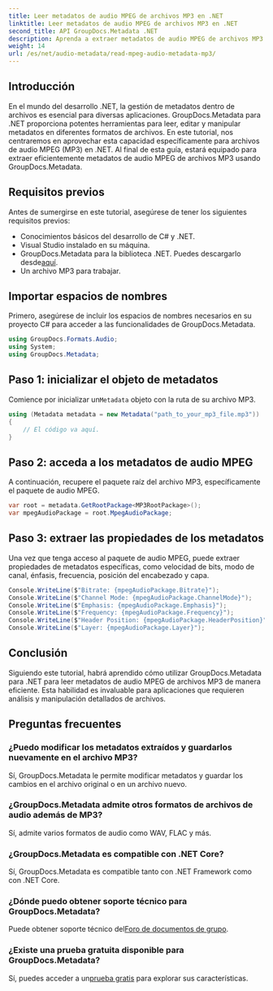 ```yaml
---
title: Leer metadatos de audio MPEG de archivos MP3 en .NET
linktitle: Leer metadatos de audio MPEG de archivos MP3 en .NET
second_title: API GroupDocs.Metadata .NET
description: Aprenda a extraer metadatos de audio MPEG de archivos MP3 en .NET usando GroupDocs.Metadata. Mejore sus capacidades de análisis de archivos.
weight: 14
url: /es/net/audio-metadata/read-mpeg-audio-metadata-mp3/
---
```

## Introducción
En el mundo del desarrollo .NET, la gestión de metadatos dentro de archivos es esencial para diversas aplicaciones. GroupDocs.Metadata para .NET proporciona potentes herramientas para leer, editar y manipular metadatos en diferentes formatos de archivos. En este tutorial, nos centraremos en aprovechar esta capacidad específicamente para archivos de audio MPEG (MP3) en .NET. Al final de esta guía, estará equipado para extraer eficientemente metadatos de audio MPEG de archivos MP3 usando GroupDocs.Metadata.
## Requisitos previos
Antes de sumergirse en este tutorial, asegúrese de tener los siguientes requisitos previos:
- Conocimientos básicos del desarrollo de C# y .NET.
- Visual Studio instalado en su máquina.
-  GroupDocs.Metadata para la biblioteca .NET. Puedes descargarlo desde[aquí](https://releases.groupdocs.com/metadata/net/).
- Un archivo MP3 para trabajar.
## Importar espacios de nombres
Primero, asegúrese de incluir los espacios de nombres necesarios en su proyecto C# para acceder a las funcionalidades de GroupDocs.Metadata.
```csharp
using GroupDocs.Formats.Audio;
using System;
using GroupDocs.Metadata;
```
## Paso 1: inicializar el objeto de metadatos
 Comience por inicializar un`Metadata` objeto con la ruta de su archivo MP3.
```csharp
using (Metadata metadata = new Metadata("path_to_your_mp3_file.mp3"))
{
    // El código va aquí.
}
```
## Paso 2: acceda a los metadatos de audio MPEG
A continuación, recupere el paquete raíz del archivo MP3, específicamente el paquete de audio MPEG.
```csharp
var root = metadata.GetRootPackage<MP3RootPackage>();
var mpegAudioPackage = root.MpegAudioPackage;
```
## Paso 3: extraer las propiedades de los metadatos
Una vez que tenga acceso al paquete de audio MPEG, puede extraer propiedades de metadatos específicas, como velocidad de bits, modo de canal, énfasis, frecuencia, posición del encabezado y capa.
```csharp
Console.WriteLine($"Bitrate: {mpegAudioPackage.Bitrate}");
Console.WriteLine($"Channel Mode: {mpegAudioPackage.ChannelMode}");
Console.WriteLine($"Emphasis: {mpegAudioPackage.Emphasis}");
Console.WriteLine($"Frequency: {mpegAudioPackage.Frequency}");
Console.WriteLine($"Header Position: {mpegAudioPackage.HeaderPosition}");
Console.WriteLine($"Layer: {mpegAudioPackage.Layer}");
```
## Conclusión
Siguiendo este tutorial, habrá aprendido cómo utilizar GroupDocs.Metadata para .NET para leer metadatos de audio MPEG de archivos MP3 de manera eficiente. Esta habilidad es invaluable para aplicaciones que requieren análisis y manipulación detallados de archivos.

## Preguntas frecuentes
### ¿Puedo modificar los metadatos extraídos y guardarlos nuevamente en el archivo MP3?
Sí, GroupDocs.Metadata le permite modificar metadatos y guardar los cambios en el archivo original o en un archivo nuevo.
### ¿GroupDocs.Metadata admite otros formatos de archivos de audio además de MP3?
Sí, admite varios formatos de audio como WAV, FLAC y más.
### ¿GroupDocs.Metadata es compatible con .NET Core?
Sí, GroupDocs.Metadata es compatible tanto con .NET Framework como con .NET Core.
### ¿Dónde puedo obtener soporte técnico para GroupDocs.Metadata?
 Puede obtener soporte técnico del[Foro de documentos de grupo](https://forum.groupdocs.com/c/metadata/14).
### ¿Existe una prueba gratuita disponible para GroupDocs.Metadata?
 Sí, puedes acceder a un[prueba gratis](https://releases.groupdocs.com/) para explorar sus características.